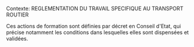 Contexte: REGLEMENTATION DU TRAVAIL SPECIFIQUE  AU TRANSPORT ROUTIER

Ces actions de formation sont définies par décret en Conseil d'Etat, qui précise notamment les conditions dans lesquelles elles sont dispensées et validées.